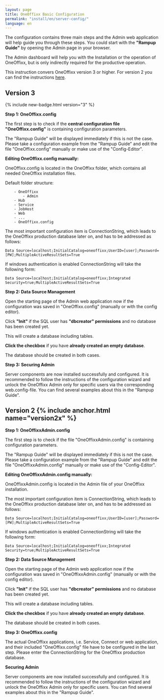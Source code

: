 ```yaml
---
layout: page
title: OneOffixx Basic Configuration
permalink: "install/en/server-config/"
language: en
---
```


The configuration contains three main steps and the Admin web application will help guide you through these steps. You could start with the __"Rampup Guide"__ by opening the Admin page in your browser.

The Admin dashboard will help you with the Installation or the operation of OneOffixx, but is only indirectly required for the productive operation.

This instruction convers OneOffixx version 3 or higher. For version 2 you can find the instructions [here](#version2x).

## Version 3

{% include new-badge.html version="3" %}

__Step 1: OneOffixx.config__

The first step is to check if the __central configuration file "OneOffixx.config"__ is containing configuration parameters.

The "Rampup Guide" will be displayed immediately if this is not the case. Please take a configuration example from the "Rampup Guide" and edit the file "OneOffixx.config" manually or make use of the "Config-Editor".

__Editing OneOffixx.config manually:__

OneOffixx.config is located in the OneOffixx folder, which contains all needed OneOffixx installation files.

Default folder structure:

```
    - OneOffixx
        - Admin
	- Hub
	- Service
	- JobHost
	- Web
	- ...
	- OneOffixx.config
``` 

The most important configuration item is ConnectionString, which leads to the OneOffixx production database later on, and has to be addressed as follows:

    Data Source=localhost;InitialCatalog=oneoffixx;UserID=[user];Password=[PW];MultipleActiveResultSets=True

If windows authentication is enabled ConnectionString will take the following form:

    Data Source=localhost;InitialCatalog=oneoffixx;Integrated Security=true;MultipleActiveResultSets=True

__Step 2: Data Source Management__
	
Open the starting page of the Admin web application now if the configuration was saved in "OneOffixx.config" (manually or with the config editor). 

Click __"Init"__ if the SQL user has __"dbcreator" permissions__ and no database has been created yet.

This will create a database including tables.

__Click the checkbox__ if you have __already created an empty database__.

The database should be created in both cases.

__Step 3: Securing Admin__

Server components are now installed successfully and configured. It is recommended to follow the instructions of the configuration wizard and unlock the OneOffixx Admin only for specific users via the corresponding web.config-file. You can find several examples about this in the "Rampup Guide".


## Version 2 {% include anchor.html name="version2x" %}

__Step 1: OneOffixxAdmin.config__

The first step is to check if the file "OneOffixxAdmin.config" is containing configuration parameters.

The "Rampup Guide" will be displayed immediately if this is not the case. Please take a configuration example from the "Rampup Guide" and edit the file "OneOffixxAdmin.config" manually or make use of the "Config-Editor".

__Editing OneOffixxAdmin.config manually:__

OneOffixxAdmin.config is located in the Admin file of your OneOffixx installation.

The most important configuration item is ConnectionString, which leads to the OneOffixx production database later on, and has to be addressed as follows:

    Data Source=localhost;InitialCatalog=oneoffixx;UserID=[user];Password=[PW];MultipleActiveResultSets=True

If windows authentication is enabled ConnectionString will take the following form:

    Data Source=localhost;InitialCatalog=oneoffixx;Integrated Security=true;MultipleActiveResultSets=True

__Step 2: Data Source Management__
	
Open the starting page of the Admin web application now if the configuration was saved in "OneOffixxAdmin.config" (manually or with the config editor). 

Click __"Init"__ if the SQL user has __"dbcreator" permissions__ and no database has been created yet.

This will create a database including tables.

__Click the checkbox__ if you have __already created an empty database__.

The database should be created in both cases.

__Step 3: OneOffixx.config__

The actual OneOffixx applications, i.e. Service, Connect or web application, and their included "OneOffixx.config" file have to be configured in the last step. Please enter the ConnectionString for the OneOffixx production database.

__Securing Admin__

Server components are now installed successfully and configured. It is recommended to follow the instructions of the configuration wizard and unlock the OneOffixx Admin only for specific users. You can find several examples about this in the "Rampup Guide".
